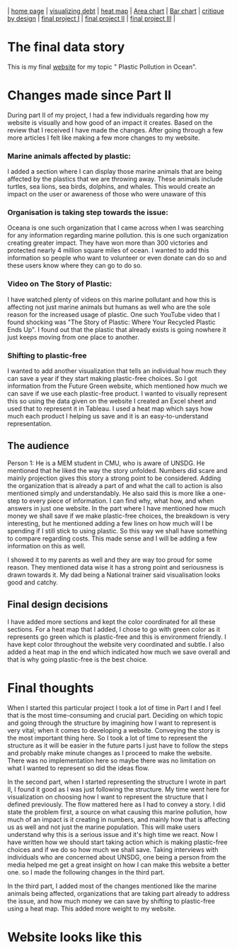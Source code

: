 | [home page](https://varshithams.github.io/portfolio/) | [visualizing debt](visualizing-government-debt) |  [heat map](heat-map) | [Area chart](area-chart) | [Bar chart](bar-chart) | [critique by design](critique-by-design) | [final project I](final-project-part-one) | [final project II](final-project-part-two) | [final project III](final-project-part-three) |

# The final data story
This is my final [website](https://carnegiemellon.shorthandstories.com/vms/plastic-pollution-in-ocean/index.html) for my topic " Plastic Pollution in Ocean".


# Changes made since Part II
During part II of my project, I had a few individuals regarding how my website is visually and how good of an impact it creates. Based on the review that I received I have made the changes. After going through a few more articles I felt like making a few more changes to my website.

### Marine animals affected by plastic:
I added a section where I can display those marine animals that are being affected by the plastics that we are throwing away. These animals include turtles, sea lions, sea birds, dolphins, and whales. This would create an impact on the user or awareness of those who were unaware of this

### Organisation is taking step towards the issue:
Oceana is one such organization that I came across when I was searching for any information regarding marine pollution. this is one such organization creating greater impact. They have won more than 300 victories and protected nearly 4 million square miles of ocean. I wanted to add this information so people who want to volunteer or even donate can do so and these users know where they can go to do so.

### Video on The Story of Plastic: 
I have watched plenty of videos on this marine pollutant and how this is affecting not just marine animals but humans as well who are the sole reason for the increased usage of plastic. One such YouTube video that I found shocking was "The Story of Plastic: Where Your Recycled Plastic Ends Up". I found out that the plastic that already exists is going nowhere it just keeps moving from one place to another. 

### Shifting to plastic-free
I wanted to add another visualization that tells an individual how much they can save a year if they start making plastic-free choices. So I got information from the Future Green website, which mentioned how much we can save if we use each plastic-free product. I wanted to visually represent this so using the data given on the website I created an Excel sheet and used that to represent it in Tableau. I used a heat map which says how much each product I helping us save and it is an easy-to-understand representation.


## The audience
Person 1: He is a MEM student in CMU, who is aware of UNSDG. 
He mentioned that he liked the way the story unfolded. Numbers did scare and mainly projection gives this story a strong point to be considered. Adding the organization that is already a part of and what the call to action is also mentioned simply and understandably. He also said this is more like a one-step to every piece of information. I can find why, what how, and when answers in just one website. In the part where I have mentioned how much money we shall save if we make plastic-free choices, the breakdown is very interesting, but he mentioned adding a few lines on how much will I be spending if I still stick to using plastic. So this way we shall have something to compare regarding costs. This made sense and I will be adding a few information on this as well.

I showed it to my parents as well and they are way too proud for some reason. They mentioned data wise it has a strong point and seriousness is drawn towards it. My dad being a National trainer said visualisation looks good and catchy. 


## Final design decisions
I have added more sections and kept the color coordinated for all these sections. For a heat map that I added, I chose to go with green color as it represents go green which is plastic-free and this is environment friendly. I have kept color throughout the website very coordinated and subtle. I also added a heat map in the end which indicated how much we save overall and that is why going plastic-free is the best choice. 


# Final thoughts

When I started this particular project I took a lot of time in Part I and I feel that is the most time-consuming and crucial part. Deciding on which topic and going through the structure by imagining how I want to represent is very vital; when it comes to developing a website. Conveying the story is the most important thing here. So I took a lot of time to represent the structure as it will be easier in the future parts I just have to follow the steps and probably make minute changes as I proceed to make the website. There was no implementation here so maybe there was no limitation on what I wanted to represent so did the ideas flow.

In the second part, when I started representing the structure I wrote in part II, I found it good as I was just following the structure. My time went here for visualization on choosing how I want to represent the structure that I defined previously. The flow mattered here as I had to convey a story. I did state the problem first, a source on what causing this marine pollution, how much of an impact is it creating in numbers, and mainly how that is affecting us as well and not just the marine population. This will make users understand why this is a serious issue and it's high time we react. Now I have written how we should start taking action which is making plastic-free choices and if we do so how much we shall save. 
Taking interviews with individuals who are concerned about UNSDG, one being a person from the media helped me get a great insight on how I can make this website a better one. so I made the following changes in the third part.

In the third part, I added most of the changes mentioned like the marine animals being affected, organizations that are taking part already to address the issue, and how much money we can save by shifting to plastic-free using a heat map. This added more weight to my website.

# Website looks like this
<script src="https://carnegiemellon.shorthandstories.com/vms/plastic-pollution-in-ocean/embed.js"></script>

